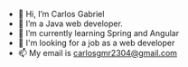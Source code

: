 - 👋 Hi, I’m Carlos Gabriel
- 👀 I’m a Java web developer.
- 🌱 I’m currently learning Spring and Angular
- 💞️ I'm looking for a job as a web developer
- 📫 My email is carlosgmr2304@gmail.com

